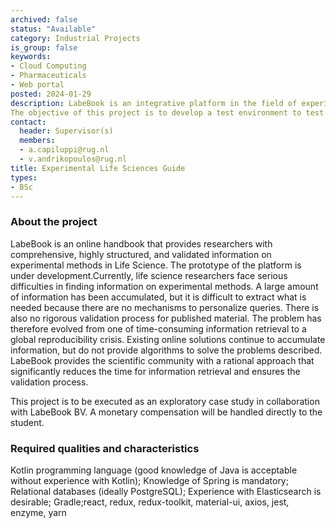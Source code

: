 ```yaml
---
archived: false
status: "Available"
category: Industrial Projects
is_group: false
keywords:
- Cloud Computing
- Pharmaceuticals
- Web portal
posted: 2024-01-29
description: LabeBook is an integrative platform in the field of experimental science. The platform includes updatable databases, containing integrated information required for the implementation of experimental biological methods. LabeBook solves the problem of time costs, rigor, reproducibility and expendables selection.
The objective of this project is to develop a test environment to test the key functionality of the LabeBook platform.
contact:
  header: Supervisor(s)
  members:
  - a.capiluppi@rug.nl
  - v.andrikopoulos@rug.nl
title: Experimental Life Sciences Guide
types:
- BSc
---
```


### About the project
LabeBook is an online handbook that provides researchers with comprehensive, highly structured, and
validated information on experimental methods in Life Science. The prototype of the platform is under
development.Currently, life science researchers face serious difficulties in finding information on experimental
methods. A large amount of information has been accumulated, but it is difficult to extract what is
needed because there are no mechanisms to personalize queries. There is also no rigorous validation
process for published material. The problem has therefore evolved from one of time-consuming
information retrieval to a global reproducibility crisis. Existing online solutions continue to accumulate
information, but do not provide algorithms to solve the problems described.
LabeBook provides the scientific community with a rational approach that significantly reduces the time
for information retrieval and ensures the validation process.

This project is to be executed as an exploratory case study in collaboration with LabeBook BV. A monetary compensation will be handled directly to the student. 

###  Required qualities and characteristics

Kotlin programming language (good knowledge of Java is acceptable without experience with Kotlin);
Knowledge of Spring is mandatory; Relational databases (ideally PostgreSQL); Experience with
Elasticsearch is desirable; Gradle;react, redux, redux-toolkit, material-ui, axios, jest, enzyme, yarn

